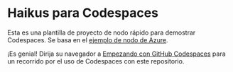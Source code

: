 
# Haikus para Codespaces

Esta es una plantilla de proyecto de nodo rápido para demostrar Codespaces. Se basa en el [ejemplo de nodo de Azure](https://github.com/Azure-Samples/nodejs-docs-hello-world). 

¡Es genial! Dirija su navegador a [Empezando con GitHub Codespaces](https://docs.github.com/es/codespaces/getting-started/quickstart) para un recorrido por el uso de Codespaces con este repositorio.

